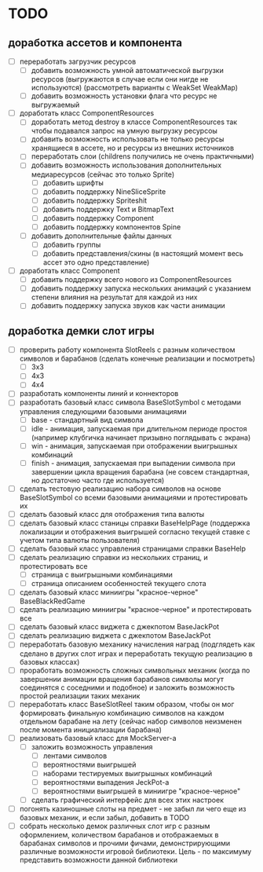 # TODO


## доработка ассетов и компонента

- [ ] переработать загрузчик ресурсов
  - [ ] добавить возможность умной автоматической выгрузки ресурсов (выгружаются в случае если они нигде не используются) (рассмотреть варианты с WeakSet WeakMap)
  - [ ] добавить возможность установки флага что ресурс не выгружаемый
- [ ] доработать класс ComponentResources
  - [ ] доработать метод destroy в классе ComponentResources так чтобы подавался запрос на умную выгрузку ресурсоы 
  - [ ] добавить возможность использовать не только ресурсы хранящиеся в ассете, но и ресурсы из внешних источников
  - [ ] переработать слои (childrens получились не очень практичными)
  - [ ] добавить возможность использования дополнительных медиаресурсов (сейчас это только Sprite)
    - [ ] добавить шрифты
    - [ ] добавить поддержку NineSliceSprite
    - [ ] добавить поддержку Spriteshit
    - [ ] добавить поддержку Text и BitmapText
    - [ ] добавить поддержку Component
    - [ ] добавить поддержку компонентов Spine
  - [ ] добавить дополнительные файлы данных
    - [ ] добавить группы
    - [ ] добавить представления/скины (в настоящий момент весь ассет это одно представление)
- [ ] доработать класс Component
  - [ ] добавить поддержку всего нового из ComponentResources
  - [ ] добавить поддержку запуска нескольких анимаций с указанием степени влияния на результат для каждой из них
  - [ ] добавить поддержку запуска звуков как части анимации

## доработка демки слот игры

- [ ] проверить работу компонента SlotReels с разным количеством символов и барабанов (сделать конечные реализации и посмотреть)
  - [ ] 3x3
  - [ ] 4x3
  - [ ] 4x4
- [ ] разработать компоненты линий и коннекторов
- [ ] разработать базовый класс символа BaseSlotSymbol с методами управления следующими базовыми анимациями
  - [ ] base - стандартный вид символа
  - [ ] idle - анимация, запускаемая при длительном периоде простоя (например клубгичка начинает призывно поглядывать с экрана)
  - [ ] win - анимация, запускаемая при отображении выигрышных комбинаций
  - [ ] finish - анимация, запускаемая при выпадении символа при завершении цикла вращения барабана (не совсем стандартная, но достаточно часто где используется)
- [ ] сделать тестовую реализацию набора символов на основе BaseSlotSymbol со всеми базовыми анимациями и протестировать их
- [ ] сделать базовый класс для отображения типа валюты
- [ ] сделать базовый класс станицы справки BaseHelpPage (поддержка локализации и отображения выигрышей согласно текущей ставке с учетом типа валюты пользователя)
- [ ] сделать базовый класс управления страницами справки BaseHelp
- [ ] сделать реализацию справки из нескольких страниц, и протестировать все
  - [ ] страница с выигрышными комбинациями
  - [ ] страница описанием особенностей текущего слота
- [ ] сделать базовый класс миниигры "красное-черное" BaseBlackRedGame
- [ ] сделать реализацию миниигры "красное-черное" и протестировать все
- [ ] сделать базовый класс виджета с джекпотом BaseJackPot
- [ ] сделать реализацию виджета с джекпотом BaseJackPot
- [ ] переработать базовую механику начисления наград (подглядеть как сделано в других слот играх и переработать текущую реализацию в базовых классах)
- [ ] проработать возможность сложных символьных механик (когда по завершении анимации вращения барабанов символы могут соединятся с соседними и подобное) и заложить возможность простой реализации таких механик
- [ ] переработать класс BaseSlotReel таким образом, чтобы он мог формировать финальную комбинацию символов на каждом отдельном барабане на лету (сейчас набор символов неизменен после момента инициализации барабана)
- [ ] реализовать базовый класс для MockServer-а 
  - [ ] заложить возможность управления 
    - [ ] лентами символов
    - [ ] вероятностями выигрышей
    - [ ] наборами тестируемых выигрышных комбинаций
    - [ ] вероятностями выпадения JeckPot-а
    - [ ] вероятностями выигрышей в миниигре "красное-черное"
  - [ ] сделать графический интерфейс для всех этих настроек
- [ ] погонять казиношные слоты на предмет - не забыл ли чего еще из базовых механик, и если забыл, добавить в TODO
- [ ] собрать несколько демок различных слот игр с разным оформлением, количеством барабанов и отображаемых в барабанах символов и прочими фичами, демонстрирующими различные возможности игровой библиотеки. Цель - по максимуму представить возможности данной библиотеки
